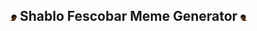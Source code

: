 <h2>
<img src="https://github.com/DhruvDuseja/shablo-fescobar/blob/main/src/assets/images/shablo.png" style="width: 10px; height: 10px;">
  Shablo Fescobar Meme Generator
<img src="https://github.com/DhruvDuseja/shablo-fescobar/blob/main/src/assets/images/shablo_flipped.png" style="width: 10px; height: 10px;">
</h2>
